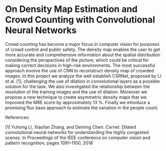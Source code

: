 # On Density Map Estimation and Crowd Counting with Convolutional Neural Networks

Crowd counting has become a major focus in computer vision for purposes of crowd control and public safety. The density map enables the user to get more accurate and comprehensive information about the spatial distribution considering the perspectives of the picture, which could be critical for making correct decisions in high-risk environments. The most successful approach involve the use of CNN to reconstruct density map of crowded images. In this project we analyze the well establish CSRNet, proposed by Li et al. [1], challenging the use of dilation in convolutional layers as a possible solution for the task. We also investigated the relationship between the resolution of the training images and the use of dilation. Moreover we propose a new technique to create asymmetric density maps that we improved the MRE score by approximately 13 %. Finally we introduce a promising flux base approach to estimate the variation in the people count.


References:

[1] Yuhong Li, Xiaofan Zhang, and Deming Chen. Csrnet: Dilated convolutional neural networks for understanding the highly congested scenes. In Proceedings of the IEEE conference on computer vision and pattern recognition, pages 1091–1100, 2018
